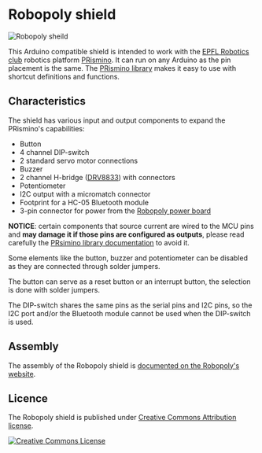 # Robopoly shield

![Robopoly sheild](https://raw.github.com/Robopoly/Robopoly-Shield/master/shield.png)

This Arduino compatible shield is intended to work with the [EPFL Robotics club](http://robopoly.epfl.ch/) robotics platform [PRismino](https://github.com/Robopoly/PRismino). It can run on any Arduino as the pin placement is the same. The [PRismino library](https://github.com/Robopoly/prismino-library) makes it easy to use with shortcut definitions and functions.

## Characteristics

The shield has various input and output components to expand the PRismino's capabilities:

* Button
* 4 channel DIP-switch
* 2 standard servo motor connections
* Buzzer
* 2 channel H-bridge ([DRV8833](http://www.ti.com/product/drv8833)) with connectors
* Potentiometer
* I2C output with a micromatch connector
* Footprint for a HC-05 Bluetooth module
* 3-pin connector for power from the [Robopoly power board](https://github.com/Robopoly/Power-Board)

**NOTICE**: certain components that source current are wired to the MCU pins and **may damage it if those pins are configured as outputs**, please read carefully the [PRsimino library documentation](https://github.com/Robopoly/prismino-library) to avoid it.

Some elements like the button, buzzer and potentiometer can be disabled as they are connected through solder jumpers.

The button can serve as a reset button or an interrupt button, the selection is done with solder jumpers.

The DIP-switch shares the same pins as the serial pins and I2C pins, so the I2C port and/or the Bluetooth module cannot be used when the DIP-switch is used.

## Assembly

The assembly of the Robopoly shield is [documented on the Robopoly's website](http://robopoly.epfl.ch/prisme/assemblage).

## Licence

The Robopoly shield is published under [Creative Commons Attribution license](http://creativecommons.org/licenses/by/3.0/).

[![Creative Commons License](http://i.creativecommons.org/l/by/3.0/88x31.png)](http://creativecommons.org/licenses/by/3.0/)

